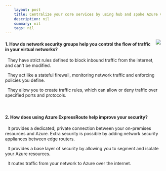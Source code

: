 ```yaml
---
    layout: post
    title: Centralize your core services by using hub and spoke Azure virtual network architecture - Secure your hub and spoke network
    description: nil
    summary: nil
    tags: nil
---
```



 <a target="_blank" href="https://docs.microsoft.com/en-us/learn/modules/hub-and-spoke-network-architecture/5-secure-hub-spoke/"><i class="fas fa-external-link-alt"></i> </a>
 <img align="right" src="https://docs.microsoft.com/en-us/learn/achievements/hub-and-spoke-network-architecture.svg">
####  1. How do network security groups help you control the flow of traffic in your virtual networks?


<i class='far fa-square'></i> &nbsp;&nbsp;They have strict rules defined to block inbound traffic from the internet, and can't be modified.

<i class='far fa-square'></i> &nbsp;&nbsp;They act like a stateful firewall, monitoring network traffic and enforcing policies you define.

<i class='fas fa-check-square' style='color: Dodgerblue;'></i> &nbsp;&nbsp;They allow you to create traffic rules, which can allow or deny traffic over specified ports and protocols.
<br />
<br />
<br />

####  2. How does using Azure ExpressRoute help improve your security?


<i class='fas fa-check-square' style='color: Dodgerblue;'></i> &nbsp;&nbsp;It provides a dedicated, private connection between your on-premises resources and Azure. Extra security is possible by adding network security appliances between edge routers.

<i class='far fa-square'></i> &nbsp;&nbsp;It provides a base layer of security by allowing you to segment and isolate your Azure resources.

<i class='far fa-square'></i> &nbsp;&nbsp;It routes traffic from your network to Azure over the internet.
<br />
<br />
<br />
